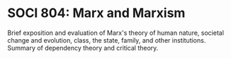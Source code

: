 # SOCI 804: Marx and Marxism

Brief exposition and evaluation of Marx's theory of human nature, societal change and evolution, class, the state, family, and other institutions. Summary of dependency theory and critical theory.